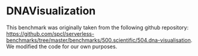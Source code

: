 # DNAVisualization
This benchmark was originally taken from the following github repository: https://github.com/spcl/serverless-benchmarks/tree/master/benchmarks/500.scientific/504.dna-visualisation.
We modified the code for our own purposes.
